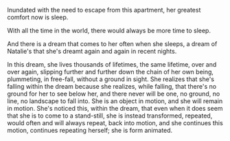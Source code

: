 Inundated with the need to escape from this apartment, her greatest comfort now is sleep.

With all the time in the world, there would always be more time to sleep.

And there is a dream that comes to her often when she sleeps, a dream of Natalie's that she's dreamt again and again in recent nights.

In this dream, she lives thousands of lifetimes, the same lifetime, over and over again, slipping further and further down the chain of her own being, plummeting, in free-fall, without a ground in sight. She realizes that she's falling within the dream because she realizes, while falling, that there's no ground for her to see below her, and there never will be one, no ground, no line, no landscape to fall into. She is an object in motion, and she will remain in motion. She's noticed this, within the dream, that even when it does seem that she is to come to a stand-still, she is instead transformed, repeated, would often and will always repeat, back into motion, and she continues this motion, continues repeating herself; she is form animated.
